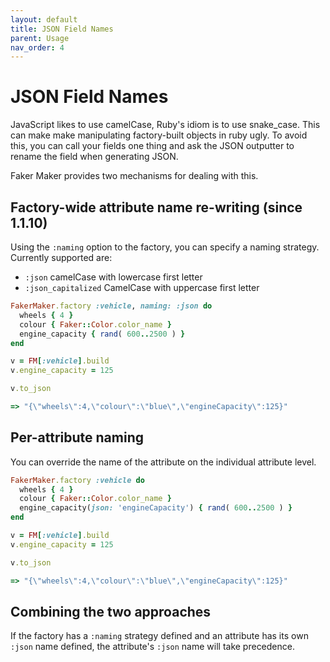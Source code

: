 ```yaml
---
layout: default
title: JSON Field Names
parent: Usage
nav_order: 4
---
```


# JSON Field Names

JavaScript likes to use camelCase, Ruby's idiom is to use snake_case. This can make make manipulating factory-built objects in ruby ugly. To avoid this, you can call your fields one thing and ask the JSON outputter to rename the field when generating JSON.

Faker Maker provides two mechanisms for dealing with this.

## Factory-wide attribute name re-writing (since 1.1.10)

Using the `:naming` option to the factory, you can specify a naming strategy. Currently supported are:

* `:json` camelCase with lowercase first letter
* `:json_capitalized` CamelCase with uppercase first letter

```ruby
FakerMaker.factory :vehicle, naming: :json do
  wheels { 4 }
  colour { Faker::Color.color_name }
  engine_capacity { rand( 600..2500 ) }
end

v = FM[:vehicle].build
v.engine_capacity = 125

v.to_json

=> "{\"wheels\":4,\"colour\":\"blue\",\"engineCapacity\":125}"
```

## Per-attribute naming

You can override the name of the attribute on the individual attribute level.

```ruby
FakerMaker.factory :vehicle do
  wheels { 4 }
  colour { Faker::Color.color_name }
  engine_capacity(json: 'engineCapacity') { rand( 600..2500 ) }
end

v = FM[:vehicle].build
v.engine_capacity = 125

v.to_json

=> "{\"wheels\":4,\"colour\":\"blue\",\"engineCapacity\":125}"
```

## Combining the two approaches

If the factory has a `:naming` strategy defined and an attribute has its own `:json` name defined, the attribute's `:json` name will take precedence. 